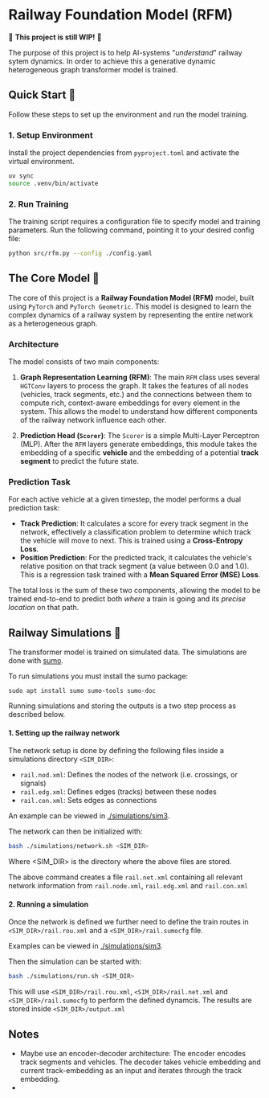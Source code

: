 # Railway Foundation Model (RFM)

🚧 **This project is still WIP!** 🚧

The purpose of this project is to help AI-systems "*understand*" railway sytem dynamics. In order to achieve this a generative dynamic heterogeneous graph transformer model is trained.


## Quick Start 🚀

Follow these steps to set up the environment and run the model training.


### 1. Setup Environment

Install the project dependencies from `pyproject.toml` and activate the virtual environment.

```bash
uv sync
source .venv/bin/activate
```

### 2. Run Training

The training script requires a configuration file to specify model and training parameters. Run the following command, pointing it to your desired config file:

```bash
python src/rfm.py --config ./config.yaml
```

## The Core Model 🤖

The core of this project is a **Railway Foundation Model (RFM)** model, built using `PyTorch` and `PyTorch Geometric`. This model is designed to learn the complex dynamics of a railway system by representing the entire network as a heterogeneous graph.

### Architecture

The model consists of two main components:

1.  **Graph Representation Learning (RFM)**: The main `RFM` class uses several `HGTConv` layers to process the graph. It takes the features of all nodes (vehicles, track segments, etc.) and the connections between them to compute rich, context-aware embeddings for every element in the system. This allows the model to understand how different components of the railway network influence each other.

2.  **Prediction Head (`Scorer`)**: The `Scorer` is a simple Multi-Layer Perceptron (MLP). After the `RFM` layers generate embeddings, this module takes the embedding of a specific **vehicle** and the embedding of a potential **track segment** to predict the future state.

### Prediction Task

For each active vehicle at a given timestep, the model performs a dual prediction task:
* **Track Prediction**: It calculates a score for every track segment in the network, effectively a classification problem to determine which track the vehicle will move to next. This is trained using a **Cross-Entropy Loss**.
* **Position Prediction**: For the predicted track, it calculates the vehicle's relative position on that track segment (a value between 0.0 and 1.0). This is a regression task trained with a **Mean Squared Error (MSE) Loss**.

The total loss is the sum of these two components, allowing the model to be trained end-to-end to predict both *where* a train is going and its *precise location* on that path.


## Railway Simulations 🚂

The transformer model is trained on simulated data. The simulations are done with [sumo](https://sumo.dlr.de/docs/index.html).

To run simulations you must install the sumo package:


```
sudo apt install sumo sumo-tools sumo-doc
```

Running simulations and storing the outputs is a two step process as described below.

#### 1. Setting up the railway network

The network setup is done by defining the following files inside a simulations directory `<SIM_DIR>`:

-   `rail.nod.xml`: Defines the nodes of the network (i.e. crossings, or signals)
-   `rail.edg.xml`: Defines edges (tracks) between these nodes
-   `rail.con.xml`: Sets edges as connections

An example can be viewed in [./simulations/sim3](./simulations/sim3/).

The network can then be initialized with:

```bash
bash ./simulations/network.sh <SIM_DIR>
```

Where <SIM_DIR> is the directory where the above files are stored.

The above command creates a file `rail.net.xml` containing all relevant network information from `rail.node.xml`, `rail.edg.xml` and `rail.con.xml`

#### 2. Running a simulation

Once the network is defined we further need to define the train routes in `<SIM_DIR>/rail.rou.xml` and a `<SIM_DIR>/rail.sumocfg` file.

Examples can be viewed in [./simulations/sim3](./simulations/sim3/).

Then the simulation can be started with:

```bash
bash ./simulations/run.sh <SIM_DIR>
```

This will use `<SIM_DIR>/rail.rou.xml`, `<SIM_DIR>/rail.net.xml` and `<SIM_DIR>/rail.sumocfg` to perform the defined dynamcis. The results are stored inside `<SIM_DIR>/output.xml`


## Notes

 - Maybe use an encoder-decoder architecture: The encoder encodes track segments and vehicles. The decoder takes vehicle embedding and current track-embedding as an input and iterates through the track embedding.
 - 
